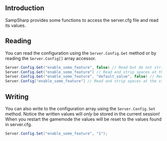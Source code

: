 Introduction
------------
SampSharp provides some functions to access the server.cfg file and read its values.

Reading
-------
You can read the configuration using the `Server.Config.Get` method or by reading the `Server.Config[]` array accessor.

``` c#
Server.Config.Get("enable_some_feature", false) // Read but do not strip spaces at the start and end of the value
Server.Config.Get("enable_some_feature") // Read and strip spaces at the start and end of the value
Server.Config.Get("enable_some_feature", "default_value", false) // Read but do not strip spaces at the start and end of the value. If no value is set, return "default_value".
Server.Config["enable_some_feature"] // Read and strip spaces at the start and end of the value
```

Writing
-------
You can also write to the configuration array using the `Server.Config.Set` method. Notice the written values will *only* be stored in the current session! When you restart the gamemode the values will be reset to the values found in server.cfg.

``` c#
Server.Config.Set("enable_some_feature", "1");
```